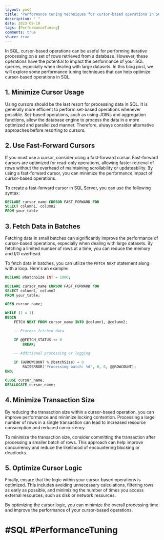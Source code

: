 ```yaml
---
layout: post
title: "Performance tuning techniques for cursor-based operations in SQL"
description: " "
date: 2023-09-19
tags: [PerformanceTuning]
comments: true
share: true
---
```


In SQL, cursor-based operations can be useful for performing iterative processing on a set of rows retrieved from a database. However, these operations have the potential to impact the performance of your SQL queries, especially when dealing with large datasets. In this blog post, we will explore some performance tuning techniques that can help optimize cursor-based operations in SQL.

## 1. Minimize Cursor Usage

Using cursors should be the last resort for processing data in SQL. It is generally more efficient to perform set-based operations whenever possible. Set-based operations, such as using JOINs and aggregation functions, allow the database engine to process the data in a more optimized and parallelized manner. Therefore, always consider alternative approaches before resorting to cursors.

## 2. Use Fast-Forward Cursors

If you must use a cursor, consider using a fast-forward cursor. Fast-forward cursors are optimized for read-only operations, allowing faster retrieval of rows without the overhead of maintaining scrollability or updateability. By using a fast-forward cursor, you can minimize the performance impact of cursor-based operations.

To create a fast-forward cursor in SQL Server, you can use the following syntax:

```sql
DECLARE cursor_name CURSOR FAST_FORWARD FOR
SELECT column1, column2
FROM your_table
```

## 3. Fetch Data in Batches

Fetching data in small batches can significantly improve the performance of cursor-based operations, especially when dealing with large datasets. By fetching a limited number of rows at a time, you can reduce the memory and I/O overhead.

To fetch data in batches, you can utilize the `FETCH NEXT` statement along with a loop. Here's an example:

```sql
DECLARE @batchSize INT = 1000;

DECLARE cursor_name CURSOR FAST_FORWARD FOR
SELECT column1, column2
FROM your_table;

OPEN cursor_name;

WHILE (1 = 1)
BEGIN
    FETCH NEXT FROM cursor_name INTO @column1, @column2;

    -- Process fetched data

    IF @@FETCH_STATUS <> 0
        BREAK;

    -- Additional processing or logging
    
    IF (@@ROWCOUNT % @batchSize) = 0
        RAISERROR('Processing batch: %d', 0, 0, @@ROWCOUNT);
END;

CLOSE cursor_name;
DEALLOCATE cursor_name;
```

## 4. Minimize Transaction Size

By reducing the transaction size within a cursor-based operation, you can improve performance and minimize locking contention. Processing a large number of rows in a single transaction can lead to increased resource consumption and reduced concurrency.

To minimize the transaction size, consider committing the transaction after processing a smaller batch of rows. This approach can help improve concurrency and reduce the likelihood of encountering blocking or deadlocks.

## 5. Optimize Cursor Logic

Finally, ensure that the logic within your cursor-based operations is optimized. This includes avoiding unnecessary calculations, filtering rows as early as possible, and minimizing the number of times you access external resources, such as disk or network resources.

By optimizing the cursor logic, you can minimize the overall processing time and improve the performance of your cursor-based operations.

# #SQL #PerformanceTuning